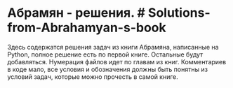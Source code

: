  # Абрамян - решения. # Solutions-from-Abrahamyan-s-book
Здесь содержатся решения задач из книги Абрамяна, написанные на Python, полное решение есть по первой книге. 
Остальные будут добавляться.
Нумерация файлов идет по главам из книг.
Комментариев в коде мало, все условия и обозначения должны быть понятны из условий задач, которые можно прочесть в самой книге.
